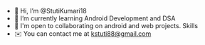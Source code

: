 - 👋 Hi, I’m @StutiKumari18
- 🌱 I’m currently learning Android Development and DSA
- 💞️ I'm open to collaborating on android and web projects.
Skills
- ✉️  You can contact  me at kstuti88@gmail.com



<!---
StutiKumari18/StutiKumari18 is a ✨ special ✨ repository because its `README.md` (this file) appears on your GitHub profile.
You can click the Preview link to take a look at your changes.
--->
